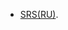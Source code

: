 
- [SRS(RU)](https://github.com/steppbol/Internet-Site-2019/blob/master/Documentation/SRS(RU).md).
      
